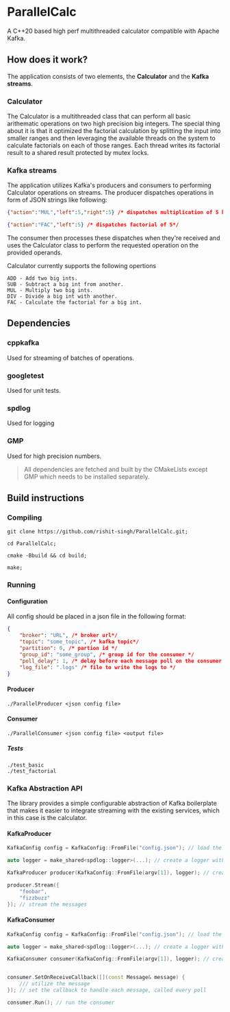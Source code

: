 # ParallelCalc
A C++20 based high perf multithreaded calculator compatible with Apache Kafka.

## How does it work? 

The application consists of two elements, the **Calculator** and the **Kafka streams**. 

### Calculator

The Calculator is a multithreaded class that can perform all basic arithematic operations on two high precision big integers. The special thing about it is that it optimized the factorial calculation by splitting the input into smaller ranges and then leveraging the available threads on the system to calculate factorials on each of those ranges. Each thread writes its factorial result to a shared result protected by mutex locks.


### Kafka streams

The application utilizes Kafka's producers and consumers to performing Calculator operations on streams. The producer dispatches operations in form of JSON strings like following: 
```json 
{"action":"MUL","left":5,"right":5} /* dispatches multiplication of 5 by 5*/

{"action":"FAC","left":5} /* dispatches factorial of 5*/
```

The consumer then processes these dispatches when they're received and uses the Calculator class to perform the requested operation on the provided operands.

Calculator currently supports the following opertions
```
ADD - Add two big ints.
SUB - Subtract a big int from another.
MUL - Multiply two big ints.
DIV - Divide a big int with another.
FAC - Calculate the factorial for a big int.

```

## Dependencies

### cppkafka
Used for streaming of batches of operations.
### googletest
Used for unit tests.
### spdlog 
Used for logging 
### GMP
Used for high precision numbers.

> All dependencies are fetched and built by the CMakeLists except GMP which needs to be installed separately.

## Build instructions

### Compiling
```
git clone https://github.com/rishit-singh/ParallelCalc.git;

cd ParallelCalc;

cmake -Bbuild && cd build;

make;
```

### Running

#### Configuration
All config should be placed in a json file in the following format:
```json
{
    "broker": "URL", /* broker url*/
    "topic": "some_topic", /* kafka topic*/
    "partition": 0, /* partion id */
    "group_id": "some_group", /* group id for the consumer */
    "poll_delay": 1, /* delay before each message poll on the consumer */
    "log_file": ".logs" /* file to write the logs to */
}
```

#### Producer
```
./ParallelProducer <json config file>
```
#### Consumer
```
./ParallelConsumer <json config file> <output file>
```
##### Tests
```
./test_basic
./test_factorial
```

### Kafka Abstraction API

The library provides a simple configurable abstraction of Kafka boilerplate that makes it easier to integrate streaming with the existing services, which in this case is the calculator.

#### KafkaProducer
```cpp
KafkaConfig config = KafkaConfig::FromFile("config.json"); // load the config

auto logger = make_shared<spdlog::logger>(...); // create a logger with the desired options

KafkaProducer producer(KafkaConfig::FromFile(argv[1]), logger); // create the producer

producer.Stream({
    "foobar",
    "fizzbuzz"
}); // stream the messages

```

#### KafkaConsumer
```cpp
KafkaConfig config = KafkaConfig::FromFile("config.json"); // load the config

auto logger = make_shared<spdlog::logger>(...); // create a logger with the desired options

KafkaConsumer consumer(KafkaConfig::FromFile(argv[1]), logger); // create the consumer


consumer.SetOnReceiveCallback([](const Message& message) {
    /// utilize the message
}); // set the callback to handle each message, called every poll

consumer.Run(); // run the consumer
```


 